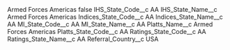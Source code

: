 <?xml version="1.0" encoding="UTF-8"?>
<CustomMetadata xmlns="http://soap.sforce.com/2006/04/metadata" xmlns:xsi="http://www.w3.org/2001/XMLSchema-instance" xmlns:xsd="http://www.w3.org/2001/XMLSchema">
    <label>Armed Forces Americas</label>
    <protected>false</protected>
    <values>
        <field>IHS_State_Code__c</field>
        <value xsi:type="xsd:string">AA</value>
    </values>
    <values>
        <field>IHS_State_Name__c</field>
        <value xsi:type="xsd:string">Armed Forces Americas</value>
    </values>
    <values>
        <field>Indices_State_Code__c</field>
        <value xsi:type="xsd:string">AA</value>
    </values>
    <values>
        <field>Indices_State_Name__c</field>
        <value xsi:type="xsd:string">AA</value>
    </values>
    <values>
        <field>MI_State_Code__c</field>
        <value xsi:type="xsd:string">AA</value>
    </values>
    <values>
        <field>MI_State_Name__c</field>
        <value xsi:type="xsd:string">AA</value>
    </values>
    <values>
        <field>Platts_Name__c</field>
        <value xsi:type="xsd:string">Armed Forces Americas</value>
    </values>
    <values>
        <field>Platts_State_Code__c</field>
        <value xsi:type="xsd:string">AA</value>
    </values>
    <values>
        <field>Ratings_State_Code__c</field>
        <value xsi:type="xsd:string">AA</value>
    </values>
    <values>
        <field>Ratings_State_Name__c</field>
        <value xsi:type="xsd:string">AA</value>
    </values>
    <values>
        <field>Referral_Country__c</field>
        <value xsi:type="xsd:string">USA</value>
    </values>
</CustomMetadata>

